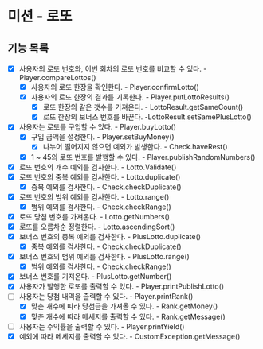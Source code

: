 # 미션 - 로또

## 기능 목록
- [x] 사용자의 로또 번호와, 이번 회차의 로또 번호를 비교할 수 있다. - Player.compareLottos()
  - [x] 사용자의 로또 한장을 확인한다. - Player.confirmLotto()
  - [x] 사용자의 로또 한장의 결과를 기록한다. - Player.putLottoResults()
    - [x] 로또 한장의 같은 갯수를 가져온다. - LottoResult.getSameCount()
    - [x] 로또 한장의 보너스 번호를 바꾼다. -LottoResult.setSamePlusLotto()
- [x] 사용자는 로또를 구입할 수 있다. - Player.buyLotto()
  - [x] 구입 금액을 설정한다. - Player.setBuyMoney()
    - [x] 나누어 떨어지지 않으면 예외가 발생한다. - Check.haveRest() 
  - [x] 1 ~ 45의 로또 번호를 발행할 수 있다. - Player.publishRandomNumbers()
- [x] 로또 번호의 개수 예외를 검사한다. - Lotto.Validate()
- [x] 로또 번호의 중복 예외를 검사한다. - Lotto.duplicate()
  - [x] 중복 예외를 검사한다. - Check.checkDuplicate()
- [x] 로또 번호의 범위 예외를 검사한다. - Lotto.range()
  - [x] 범위 예외를 검사한다. - Check.checkRange()
- [x] 로또 당첨 번호를 가져온다. - Lotto.getNumbers()
- [x] 로또를 오름차순 정렬한다. - Lotto.ascendingSort()
- [x] 보너스 번호의 중복 예외를 검사한다. - PlusLotto.duplicate()
  - [x] 중복 예외를 검사한다. - Check.checkDuplicate()
- [x] 보너스 번호의 범위 예외를 검사한다. - PlusLotto.range()
  - [x] 범위 예외를 검사한다. - Check.checkRange()
- [x] 보너스 번호를 기져온다. - PlusLotto.getNumber()
- [x] 사용자가 발행한 로또를 출력할 수 있다. - Player.printPublishLotto() 
- [ ] 사용자는 당첨 내역을 출력할 수 있다. - Player.printRank()
  - [x] 맞춘 개수에 따라 당첨금을 가져올 수 있다. - Rank.getMoney() 
  - [x] 맞춘 개수에 따라 메세지를 출력할 수 있다. - Rank.getMessage()
- [ ] 사용자는 수익률을 출력할 수 있다. - Player.printYield()
- [x] 예외에 따라 메세지를 출력할 수 있다. - CustomException.getMessage()